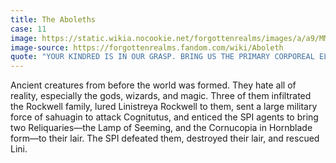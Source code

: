 ```yaml
---
title: The Aboleths
case: 11
image: https://static.wikia.nocookie.net/forgottenrealms/images/a/a9/MM4e_wp2_1280.jpg/revision/latest/scale-to-width-down/1000?cb=20200210010148
image-source: https://forgottenrealms.fandom.com/wiki/Aboleth
quote: "YOUR KINDRED IS IN OUR GRASP. BRING US THE PRIMARY CORPOREAL ELEMENT, OR WE WILL INCORPORATE THE KINDRED INTO OUR LEGION. WE ARRANGE A DISTRACTION—TO MINIMIZE INTERFERENCE FROM OTHER CORPOREAL BEINGS. BRING IT NOW. WE WILL GUIDE YOU. OR DO NOT, AND WE WILL WRACK YOUR TERRITORY WITH SUFFERING."
---
```

Ancient creatures from before the world was formed. They hate all of reality, especially the gods, wizards, and magic. Three of them infiltrated the Rockwell family, lured Linistreya Rockwell to them, sent a large military force of sahuagin to attack Cognitutus, and enticed the SPI agents to bring two Reliquaries—the Lamp of Seeming, and the Cornucopia in Hornblade form—to their lair. The SPI defeated them, destroyed their lair, and rescued Lini.

